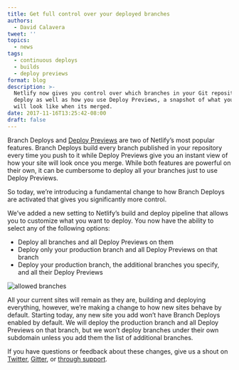 ```yaml
---
title: Get full control over your deployed branches
authors:
  - David Calavera
tweet: ''
topics:
  - news
tags:
  - continuous deploys
  - builds
  - deploy previews
format: blog
description: >-
  Netlify now gives you control over which branches in your Git repository you
  deploy as well as how you use Deploy Previews, a snapshot of what your site
  will look like when its merged.
date: 2017-11-16T13:25:42-08:00
draft: false
---
```

Branch Deploys and [Deploy Previews](https://www.netlify.com/blog/2016/07/20/introducing-deploy-previews-in-netlify/) are two of Netlify’s most popular features. Branch Deploys build every branch published in your repository every time you push to it while Deploy Previews give you an instant view of how your site will look once you merge. While both features are powerful on their own, it can be cumbersome to deploy all your branches just to use Deploy Previews.

So today, we’re introducing a fundamental change to how Branch Deploys are activated that gives you significantly more control.

We’ve added a new setting to Netlify’s build and deploy pipeline that allows you to customize what you want to deploy. You now have the ability to select any of the following options:

* Deploy all branches and all Deploy Previews on them
* Deploy only your production branch and all Deploy Previews on that branch
* Deploy your production branch, the additional branches you specify, and all their Deploy Previews

![allowed branches](/img/blog/allowed_branches.png)

All your current sites will remain as they are, building and deploying everything, however, we’re making a change to how new sites behave by default. Starting today, any new site you add won’t have Branch Deploys enabled by default. We will deploy the production branch and all Deploy Previews on that branch, but we won’t deploy branches under their own subdomain unless you add them the list of additional branches.

If you have questions or feedback about these changes, give us a shout on [Twitter](https://twitter.com/Netlify), [Gitter](https://gitter.im/netlify/home), or [through support](https://paper.dropbox.com/support).
